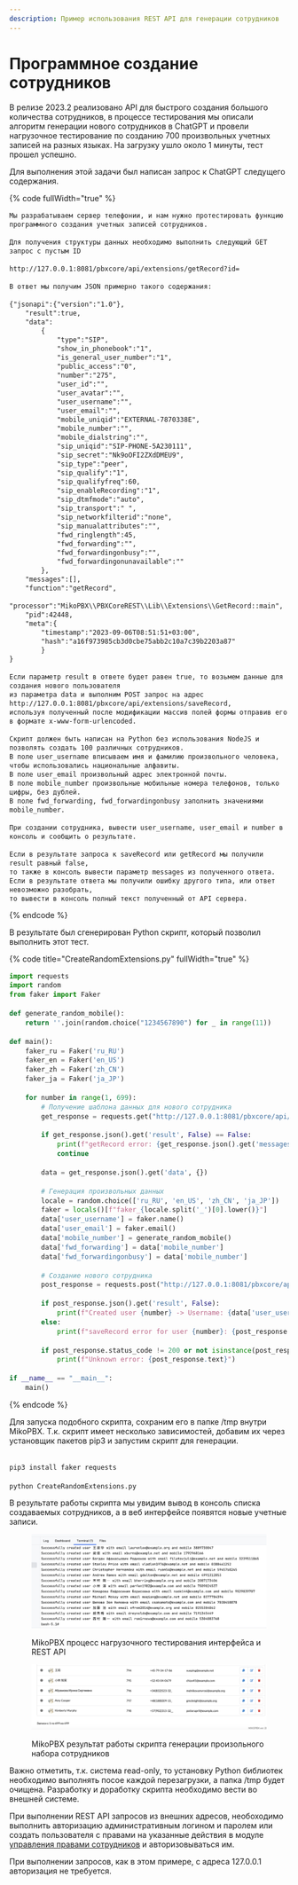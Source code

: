 ```yaml
---
description: Пример использования REST API для генерации сотрудников
---
```


# Программное создание сотрудников

В релизе 2023.2 реализовано API для быстрого создания большого количества сотрудников, в процессе тестирования мы описали алгоритм генерации нового сотрудников в ChatGPT и провели нагрузочное тестирование по созданию 700 произвольных учетных записей на разных языках. На загрузку ушло около 1 минуты, тест прошел успешно.

Для выполнения этой задачи был написан запрос к ChatGPT следущего содержания.

{% code fullWidth="true" %}
```
Мы разрабатываем сервер телефонии, и нам нужно протестировать функцию 
программного создания учетных записей сотрудников. 

Для получения структуры данных необходимо выполнить следующий GET запрос с пустым ID

http://127.0.0.1:8081/pbxcore/api/extensions/getRecord?id=

В ответ мы получим JSON примерно такого содержания:

{"jsonapi":{"version":"1.0"},
    "result":true,
    "data":
        {
            "type":"SIP",
            "show_in_phonebook":"1",
            "is_general_user_number":"1",
            "public_access":"0",
            "number":"275",
            "user_id":"",
            "user_avatar":"",
            "user_username":"",
            "user_email":"",
            "mobile_uniqid":"EXTERNAL-7870338E",
            "mobile_number":"",
            "mobile_dialstring":"",
            "sip_uniqid":"SIP-PHONE-5A230111",
            "sip_secret":"Nk9oOFI2ZXdDMEU9",
            "sip_type":"peer",
            "sip_qualify":"1",
            "sip_qualifyfreq":60,
            "sip_enableRecording":"1",
            "sip_dtmfmode":"auto",
            "sip_transport":" ",
            "sip_networkfilterid":"none",
            "sip_manualattributes":"",
            "fwd_ringlength":45,
            "fwd_forwarding":"",
            "fwd_forwardingonbusy":"",
            "fwd_forwardingonunavailable":""
        },
    "messages":[],
    "function":"getRecord",
    "processor":"MikoPBX\\PBXCoreREST\\Lib\\Extensions\\GetRecord::main",
    "pid":42448,
    "meta":{
        "timestamp":"2023-09-06T08:51:51+03:00",
        "hash":"a16f973985cb3d0cbe75abb2c10a7c39b2203a87"
        }
}

Если параметр result в ответе будет равен true, то возьмем данные для создания нового пользователя 
из параметра data и выполним POST запрос на адрес http://127.0.0.1:8081/pbxcore/api/extensions/saveRecord,
используя полученный после модификации массив полей формы отправив его в формате x-www-form-urlencoded.

Скрипт должен быть написан на Python без использования NodeJS и позволять создать 100 различных сотрудников.
В поле user_username вписываем имя и фамилию произвольного человека, чтобы использовались национальные алфавиты.
В поле user_email произвольный адрес электронной почты.
В поле mobile_number произвольные мобильные номера телефонов, только цифры, без дублей.
В поле fwd_forwarding, fwd_forwardingonbusy заполнить значениями mobile_number.

При создании сотрудника, вывести user_username, user_email и number в консоль и сообщить о результате.

Если в результате запроса к saveRecord или getRecord мы получили result равный false, 
то также в консоль вывести параметр messages из полученного ответа. 
Если в результате ответа мы получили ошибку другого типа, или ответ невозможно разобрать,
то вывести в консоль полный текст полученный от API сервера.
```
{% endcode %}

В результате был сгенерирован Python скрипт, который позволил выполнить этот тест.

{% code title="CreateRandomExtensions.py" fullWidth="true" %}
```python
import requests
import random
from faker import Faker

def generate_random_mobile():
    return ''.join(random.choice("1234567890") for _ in range(11))

def main():
    faker_ru = Faker('ru_RU')
    faker_en = Faker('en_US')
    faker_zh = Faker('zh_CN')
    faker_ja = Faker('ja_JP')

    for number in range(1, 699):
        # Получение шаблона данных для нового сотрудника
        get_response = requests.get("http://127.0.0.1:8081/pbxcore/api/extensions/getRecord?id=")

        if get_response.json().get('result', False) == False:
            print(f"getRecord error: {get_response.json().get('messages', 'Unknown error')}")
            continue

        data = get_response.json().get('data', {})

        # Генерация произвольных данных
        locale = random.choice(['ru_RU', 'en_US', 'zh_CN', 'ja_JP'])
        faker = locals()[f"faker_{locale.split('_')[0].lower()}"]
        data['user_username'] = faker.name()
        data['user_email'] = faker.email()
        data['mobile_number'] = generate_random_mobile()
        data['fwd_forwarding'] = data['mobile_number']
        data['fwd_forwardingonbusy'] = data['mobile_number']

        # Создание нового сотрудника
        post_response = requests.post("http://127.0.0.1:8081/pbxcore/api/extensions/saveRecord", data=data, headers={'Content-Type': 'application/x-www-form-urlencoded'})

        if post_response.json().get('result', False):
            print(f"Created user {number} -> Username: {data['user_username']}, Email: {data['user_email']}, Mobile: {data['mobile_number']}")
        else:
            print(f"saveRecord error for user {number}: {post_response.json().get('messages', 'Unknown error')}")

        if post_response.status_code != 200 or not isinstance(post_response.json(), dict):
            print(f"Unknown error: {post_response.text}")

if __name__ == "__main__":
    main()

```
{% endcode %}

Для запуска подобного скрипта, сохраним его в папке /tmp внутри MikoPBX. Т.к. скрипт имеет несколько зависимостей, добавим их через установщик пакетов pip3 и запустим скрипт для генерации.

```bash

pip3 install faker requests

python CreateRandomExtensions.py

```

В результате работы скрипта мы увидим вывод в консоль списка создаваемых сотрудников, а в веб интерфейсе появятся новые учетные записи.

<figure><img src="../../.gitbook/assets/3. Processing.png" alt=""><figcaption><p>MikoPBX процесс нагрузочного тестирования интерфейса и REST API</p></figcaption></figure>

<figure><img src="../../.gitbook/assets/Screenshot 2023-09-06 at 14.04.52.png" alt=""><figcaption><p>MikoPBX результат работы скрипта генерации произольного набора сотрудников</p></figcaption></figure>

Важно отметить, т.к. система read-only, то установку Python библиотек необходимо выполнять посое каждой перезагрузки, а папка /tmp будет очищена. Разработку и доработку скрипта необходимо вести во внешней системе.

При выполнении REST API запросов из внешних адресов, необоходимо выполнить авторизацию административным логином и паролем или создать пользователя с правами на указанные действия в модуле [управления правами сотрудников](../../modules/miko/module-users-u-i.md) и авторизовываться им.

При выполнении запросов, как в этом примере, с адреса 127.0.0.1 авторизация не требуется.

